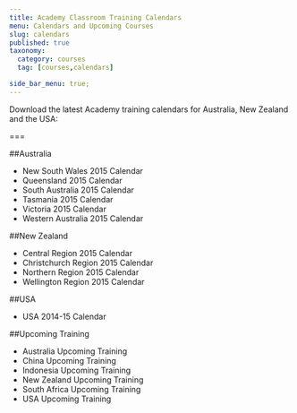```yaml
---
title: Academy Classroom Training Calendars
menu: Calendars and Upcoming Courses
slug: calendars
published: true
taxonomy:
  category: courses
  tag: [courses,calendars]

side_bar_menu: true;
---
```


Download the latest Academy training calendars for Australia, New Zealand and the USA:

===

##Australia
* New South Wales 2015 Calendar
* Queensland 2015 Calendar
* South Australia 2015 Calendar
* Tasmania 2015 Calendar
* Victoria 2015 Calendar
* Western Australia 2015 Calendar

##New Zealand
* Central Region 2015 Calendar
* Christchurch Region 2015 Calendar
* Northern Region 2015 Calendar
* Wellington Region 2015 Calendar

##USA
* USA 2014-15 Calendar

##Upcoming Training
* Australia Upcoming Training
* China Upcoming Training
* Indonesia Upcoming Training
* New Zealand Upcoming Training
* South Africa Upcoming Training
* USA Upcoming Training

